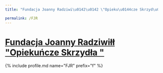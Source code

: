 ```yaml
---
title: "Fundacja Joanny Radziwi\u0142\u0142 \"Opieku\u0144cze Skrzyd\u0142a \" | Patromierz"

permalink: /FJR
---
```


# [Fundacja Joanny Radziwiłł "Opiekuńcze Skrzydła "](https://patronite.pl/FJR)

{% include profile.md name="FJR" prefix="f" %}
